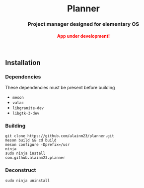 <div align="center">
    <h1 align="center">Planner</h1>
    <h3 align="center">
        Project manager designed for elementary OS
    </h3>
    <h4 align="center" style="color:red;">
        App under development!    
    </h4>
</div>

<br />

## Installation

### Dependencies
These dependencies must be present before building

 - `meson`
 - `valac`
 - `libgranite-dev`
 - `libgtk-3-dev`

### Building

```
git clone https://github.com/alainm23/planner.git
meson build && cd build
meson configure -Dprefix=/usr
ninja
sudo ninja install
com.github.alainm23.planner
```

### Deconstruct

```
sudo ninja uninstall
```